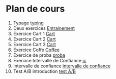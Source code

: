 # Plan de cours

1. Typage [typing](./chap_typage.md)
1. Deux exercices [Entrainement](../Exercices/ListeExos/00_Exercices.md)
2. Exercice Cart 1 [Cart](../Exercices/Cart/01_Exercice_poo.md)
3. Exercice Cart 2 [Cart](../Exercices/Cart/02_Exercice_poo.md)
4. Exercice Cart 3 [Cart](../Exercices/Cart/03_Exercice_poo.md)
5. Exercice Coffe [Coffee](../Exercices/Coffee/Enonce.md) 
6. Exercice de proba [proba](../Exercices/Proba/chap_proba.md)
7. Exercice Intervalle de Confiance [ic](../Exercices/Proba/chap_intervalleConfiance.md)
8. Intervalle de confiance [intervalle de confiance](./chap_intervalleConfiance.md)
9. Test A/B introduction [test A/B](./chap_testAB.md)
